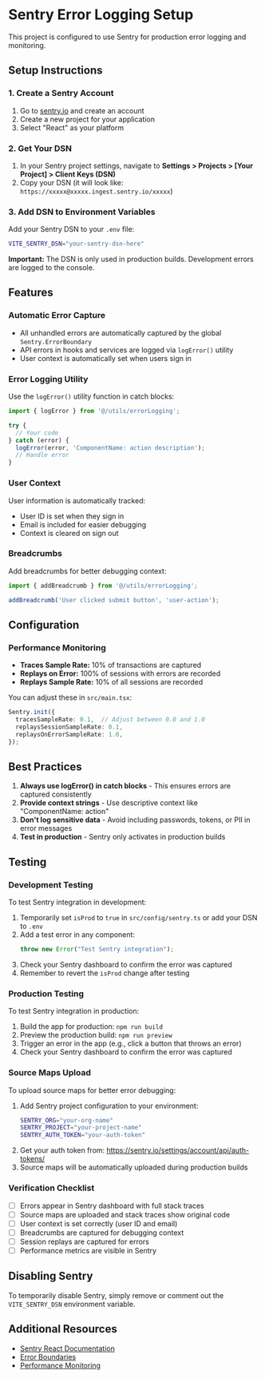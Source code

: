 # Sentry Error Logging Setup

This project is configured to use Sentry for production error logging and monitoring.

## Setup Instructions

### 1. Create a Sentry Account

1. Go to [sentry.io](https://sentry.io) and create an account
2. Create a new project for your application
3. Select "React" as your platform

### 2. Get Your DSN

1. In your Sentry project settings, navigate to **Settings > Projects > [Your Project] > Client Keys (DSN)**
2. Copy your DSN (it will look like: `https://xxxxx@xxxxx.ingest.sentry.io/xxxxx`)

### 3. Add DSN to Environment Variables

Add your Sentry DSN to your `.env` file:

```bash
VITE_SENTRY_DSN="your-sentry-dsn-here"
```

**Important:** The DSN is only used in production builds. Development errors are logged to the console.

## Features

### Automatic Error Capture

- All unhandled errors are automatically captured by the global `Sentry.ErrorBoundary`
- API errors in hooks and services are logged via `logError()` utility
- User context is automatically set when users sign in

### Error Logging Utility

Use the `logError()` utility function in catch blocks:

```typescript
import { logError } from '@/utils/errorLogging';

try {
  // Your code
} catch (error) {
  logError(error, 'ComponentName: action description');
  // Handle error
}
```

### User Context

User information is automatically tracked:
- User ID is set when they sign in
- Email is included for easier debugging
- Context is cleared on sign out

### Breadcrumbs

Add breadcrumbs for better debugging context:

```typescript
import { addBreadcrumb } from '@/utils/errorLogging';

addBreadcrumb('User clicked submit button', 'user-action');
```

## Configuration

### Performance Monitoring

- **Traces Sample Rate:** 10% of transactions are captured
- **Replays on Error:** 100% of sessions with errors are recorded
- **Replays Sample Rate:** 10% of all sessions are recorded

You can adjust these in `src/main.tsx`:

```typescript
Sentry.init({
  tracesSampleRate: 0.1,  // Adjust between 0.0 and 1.0
  replaysSessionSampleRate: 0.1,
  replaysOnErrorSampleRate: 1.0,
});
```

## Best Practices

1. **Always use logError() in catch blocks** - This ensures errors are captured consistently
2. **Provide context strings** - Use descriptive context like "ComponentName: action"
3. **Don't log sensitive data** - Avoid including passwords, tokens, or PII in error messages
4. **Test in production** - Sentry only activates in production builds

## Testing

### Development Testing

To test Sentry integration in development:

1. Temporarily set `isProd` to `true` in `src/config/sentry.ts` or add your DSN to `.env`
2. Add a test error in any component:
   ```typescript
   throw new Error("Test Sentry integration");
   ```
3. Check your Sentry dashboard to confirm the error was captured
4. Remember to revert the `isProd` change after testing

### Production Testing

To test Sentry integration in production:

1. Build the app for production: `npm run build`
2. Preview the production build: `npm run preview`
3. Trigger an error in the app (e.g., click a button that throws an error)
4. Check your Sentry dashboard to confirm the error was captured

### Source Maps Upload

To upload source maps for better error debugging:

1. Add Sentry project configuration to your environment:
   ```bash
   SENTRY_ORG="your-org-name"
   SENTRY_PROJECT="your-project-name"
   SENTRY_AUTH_TOKEN="your-auth-token"
   ```
2. Get your auth token from: https://sentry.io/settings/account/api/auth-tokens/
3. Source maps will be automatically uploaded during production builds

### Verification Checklist

- [ ] Errors appear in Sentry dashboard with full stack traces
- [ ] Source maps are uploaded and stack traces show original code
- [ ] User context is set correctly (user ID and email)
- [ ] Breadcrumbs are captured for debugging context
- [ ] Session replays are captured for errors
- [ ] Performance metrics are visible in Sentry

## Disabling Sentry

To temporarily disable Sentry, simply remove or comment out the `VITE_SENTRY_DSN` environment variable.

## Additional Resources

- [Sentry React Documentation](https://docs.sentry.io/platforms/javascript/guides/react/)
- [Error Boundaries](https://docs.sentry.io/platforms/javascript/guides/react/features/error-boundary/)
- [Performance Monitoring](https://docs.sentry.io/platforms/javascript/guides/react/performance/)
